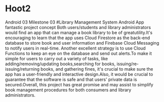 # Hoot2
Android 03
Milestone 03
                     #Library Management System Android App
 fantastic project concept Both users/students and library administrators would find an app that can manage a book library to be of greatutility.It's encouraging to learn that the app uses Cloud Firestore as the back-end database to store book and user information and Firebase Cloud Messaging to notify users in real-time. Another excellent strategy is to use Cloud Functions to keep an eye on the database and send out alerts.To make it simple for users to carry out a variety of tasks, like adding/removing/updating books,searching for books, issuing/re-issuing/returning books, and gathering fines, it's crucial to make sure the app has a user-friendly and interactive design.Also, it would be crucial to guarantee that the software is safe and that users' private data is secured.Overall, this project has great promise and may assist to simplify book management procedures for both consumers and library administrators.
